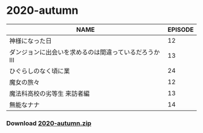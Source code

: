 # 2020-autumn
| NAME | EPISODE |
| --- | --- |
| 神様になった日 | 12 |
| ダンジョンに出会いを求めるのは間違っているだろうかⅢ | 13 |
| ひぐらしのなく頃に業 | 24 |
| 魔女の旅々 | 12 |
| 魔法科高校の劣等生 来訪者編 | 13 |
| 無能なナナ | 14 |

### Download [2020-autumn.zip](https://github.com/OtaDou/danmaku-archive/archive/refs/heads/2020-autumn.zip)